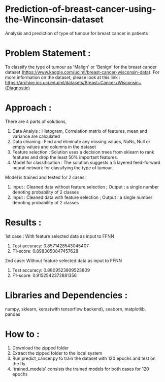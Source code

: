 # Prediction-of-breast-cancer-using-the-Winconsin-dataset
Analysis and prediction of type of tumour for breast cancer in patients 

# Problem Statement : 
To classify the type of tumour as 'Malign' or 'Benign' for the breast cancer dataset (https://www.kaggle.com/uciml/breast-cancer-wisconsin-data). For more information on the dataset, please look at this link : https://archive.ics.uci.edu/ml/datasets/Breast+Cancer+Wisconsin+(Diagnostic)

# Approach : 
There are 4 parts of solutions,

1. Data Analyis : Histogram, Correlation matrix of features, mean and variance are calculated
2. Data cleaning : Find and eliminate any missing values, NaNs, Null or empty values and columns in the dataset
3. Feature selection : Solution uses a decision trees from sklearn to rank features and drop the least 50% important features.
4. Model for classification : The solution suggests a 5 layered feed-forward neural network for classifying the type of tumour.

Model is trained and tested for 2 cases: 

1. Input : Cleaned data without feature selection ; Output : a single number denoting probability of 2 classes
2. Input : Cleaned data with feature selection ; Output : a single number denoting probability of 2 classes

# Results : 
1st case : With feature selected data as input to FFNN 

1. Test accuracy: 0.8571428543045407
2. F1-score: 0.8983050847457628

2nd case: Without feature selected data as input to FFNN 

1. Test accuracy: 0.8809523809523809
2. F1-score: 0.9152542372881356

# Libraries and Dependencies : 
numpy, sklearn, keras(with tensorflow backend), seaborn, matplotlib, pandas

# How to :
1. Download the zipped folder 
2. Extract the zipped folder to the local system
3. Run predict_cancer.py to train the dataset with 120 epochs and test on the fly.
4. 'trained_models' consists the trained models for both cases for 120 epochs
